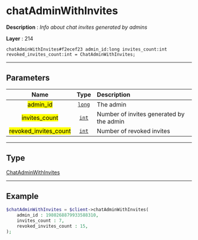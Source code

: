 # chatAdminWithInvites

**Description** : *Info about chat invites generated by admins*

**Layer** : 214

```tl
chatAdminWithInvites#f2ecef23 admin_id:long invites_count:int revoked_invites_count:int = ChatAdminWithInvites;
```

---

## Parameters

| Name | Type | Description |
| :---: | :---: | :--- |
| <mark>admin_id</mark> | [`long`](type/long) | The admin |
| <mark>invites_count</mark> | [`int`](type/int) | Number of invites generated by the admin |
| <mark>revoked_invites_count</mark> | [`int`](type/int) | Number of revoked invites |

---

## Type

[ChatAdminWithInvites](type/ChatAdminWithInvites)

---

## Example

```php
$chatAdminWithInvites = $client->chatAdminWithInvites(
	admin_id : 1980268879933588310,
	invites_count : 7,
	revoked_invites_count : 15,
);
```